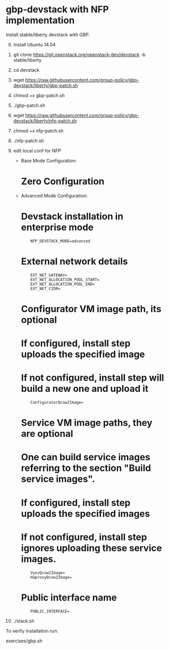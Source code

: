 # gbp-devstack with NFP implementation
Install stable/liberty devstack with GBP.

0. Install Ubuntu 14.04

1. git clone https://git.openstack.org/openstack-dev/devstack -b stable/liberty

2. cd devstack

3. wget https://raw.githubusercontent.com/group-policy/gbp-devstack/liberty/gbp-patch.sh

4. chmod +x gbp-patch.sh

5. ./gbp-patch.sh

6. wget https://raw.githubusercontent.com/group-policy/gbp-devstack/liberty/nfp-patch.sh

7. chmod +x nfp-patch.sh

8. ./nfp-patch.sh 

9. edit local.conf for NFP
    * Base Mode Configuration:
        # Zero Configuration

    * Advanced Mode Configuration:
        # Devstack installation in enterprise mode
              NFP_DEVSTACK_MODE=advanced
        # External network details
              EXT_NET_GATEWAY=
              EXT_NET_ALLOCATION_POOL_START=
              EXT_NET_ALLOCATION_POOL_END=
              EXT_NET_CIDR=
        # Configurator VM image path, its optional
        # If configured, install step uploads the specified image
        # If not configured, install step will build a new one and upload it
              ConfiguratorQcow2Image=
        # Service VM image paths, they are optional
        # One can build service images referring to the section "Build service images".
        # If configured, install step uploads the specified images
        # If not configured, install step ignores uploading these service images.
              VyosQcow2Image=
              HaproxyQcow2Image=
        # Public interface name
              PUBLIC_INTERFACE=

6. ./stack.sh

To verify installation run:

exercises/gbp.sh
